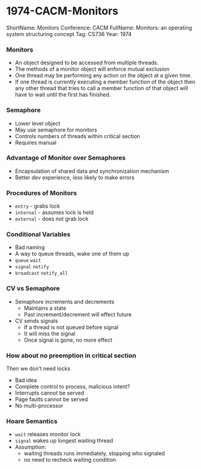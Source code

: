 # 1974-CACM-Monitors

ShortName: Monitors
Conference: CACM
FullName: Monitors: an operating system structuring concept
Tag: CS736
Year: 1974

### Monitors

- An object designed to be accessed from multiple threads.
- The methods of a monitor object will enforce mutual exclusion
- One thread may be performing any action on the object at a given time.
- If one thread is currently executing a member function of the object then any other thread that tries to call a member function of that object will have to wait until the first has finished.

### Semaphore

- Lower level object
- May use semaphore for monitors
- Controls numbers of threads within critical section
- Requires manual

### Advantage of Monitor over Semaphores

- Encapsulation of shared data and synchronization mechanism
- Better dev experience, less likely to make errors

### Procedures of Monitors

- `entry` - grabs lock
- `internal` - assumes lock is held
- `external` - does not grab lock

### Conditional Variables

- Bad naming
- A way to queue threads, wake one of them up
- `queue` `wait`
- `signal` `notify`
- `broadcast` `notify_all`

### CV vs Semaphore

- Semaphore increments and decrements
    - Maintains a state
    - Past increment/decrement will effect future
- CV sends signals
    - If a thread is not queued before signal
    - It will miss the signal
    - Once signal is gone, no more effect

### How about no preemption in critical section

Then we don’t need locks

- Bad idea
- Complete control to process, malicious intent?
- Interrupts cannot be served
- Page faults cannot be served
- No multi-processor

### Hoare Semantics

- `wait` releases monitor lock
- `signal` wakes up longest waiting thread
- Assumption:
    - waiting threads runs immediately, stopping who signaled
    - no need to recheck waiting condition